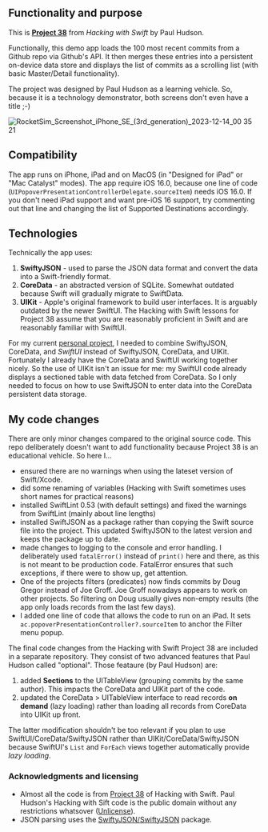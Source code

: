 ## Functionality and purpose
This is [__Project 38__](https://www.hackingwithswift.com/read/38/) from _Hacking with Swift_ by Paul Hudson.

Functionally, this demo app loads the 100 most recent commits from a Github repo via Github's API. It then 
merges these entries into a persistent on-device data store and displays the list of commits as a 
scrolling list (with basic Master/Detail functionality).

The project was designed by Paul Hudson as a learning vehicle. 
So, because it is a technology demonstrator, both screens don't even have a title ;-)

![RocketSim_Screenshot_iPhone_SE_(3rd_generation)_2023-12-14_00 35 21](https://github.com/vdhamer/SwiftyJSON_demo/assets/13396568/abfdfe64-f706-40a2-ab37-e4357092c72a)

## Compatibility
The app runs on iPhone, iPad and on MacOS (in "Designed for iPad" or "Mac Catalyst" modes).
The app require iOS 16.0, because one line of code (`UIPopoverPresentationControllerDelegate.sourceItem`)
needs iOS 16.0. If you don't need iPad support and want pre-iOS 16 support, try commenting out that line and changing
the list of Supported Destinations accordingly.

## Technologies
Technically the app uses:
1. **SwiftyJSON** - used to parse the JSON data format and convert the data into a Swift-friendly format.
2. **CoreData** - an abstracted version of SQLite. Somewhat outdated because Swift will gradually migrate to SwiftData.
3. **UIKit** - Apple's original framework to build user interfaces. It is arguably outdated by the newer SwiftUI.
The Hacking with Swift lessons for Project 38 assume that you are reasonably proficient in Swift and are reasonably familiar with SwiftUI.

For my current [personal project](https://github.com/vdhamer/Photo-Club-Hub), I needed to combine SwiftyJSON, CoreData, and _SwiftUI_ instead of SwiftyJSON, CoreData, and UIKit.
Fortunately I already have the CoreData and SwiftUI working together nicely. 
So the use of UIKit isn't an issue for me: my SwiftUI code already displays a sectioned table with data fetched from CoreData.
So I only needed to focus on how to use SwiftJSON to enter data into the CoreData persistent data storage.

## My code changes

There are only minor changes compared to the original source code. This repo deliberately doesn't want to add functionality because Project 38 is an educational vehicle. So here I...
- ensured there are no warnings when using the lateset version of Swift/Xcode.
- did some renaming of variables (Hacking with Swift sometimes uses short names for practical reasons)
- installed SwiftLint 0.53 (with default settings) and fixed the warnings from SwiftLint (mainly about line lengths)
- installed SwiftJSON as a package rather than copying the Swift source file into the project. This updated SwiftyJSON to the latest version and keeps the package up to date.
- made changes to logging to the console and error handling. I deliberately used `fatalError()` instead of `print()` here and there, as this is not meant to be production code. FatalError ensures that such exceptions, if there were to show up, get attention.
- One of the projects filters (predicates) now finds commits by Doug Gregor instead of Joe Groff. Joe Groff nowadays appears to work on other projects. So filtering on Doug usually gives non-empty results (the app only loads records from the last few days).
- I added one line of code that allows the code to run on an iPad. It sets `ac.popoverPresentationController?.sourceItem` to anchor the Filter menu popup.

The final code changes from the Hacking with Swift Project 38 are included in a separate repository. They consist of two advanced features that Paul Hudson called "optional". Those feataure (by Paul Hudson) are:
1. added **Sections** to the UITableView (grouping commits by the same author). This impacts the CoreData and UIKit part of the code.
2. updated the CoreData > UITableView interface to read records **on demand** (lazy loading) rather than loading all records from CoreData into UIKit up front.

The latter modification shouldn't be too relevant if you plan to use SwiftUI/CoreData/SwiftyJSON rather than UIKit/CoreData/SwiftyJSON
because SwiftUI's `List` and `ForEach` views together automatically provide _lazy loading_.

### Acknowledgments and licensing

* Almost all the code is from [Project 38](https://www.hackingwithswift.com/read/38/) of Hacking with Swift. Paul Hudson's Hacking with Sift code is the public domain without any restrictions whatsover ([Unlicense](https://unlicense.org)).
* JSON parsing uses the [SwiftyJSON/SwiftyJSON](https://github.com/SwiftyJSON/SwiftyJSON) package.
